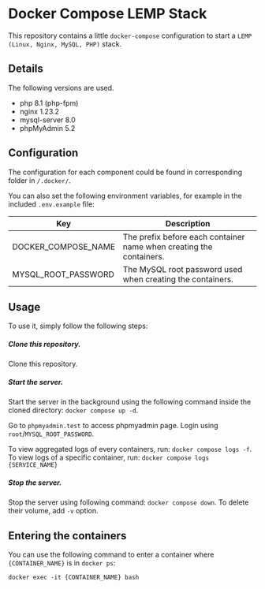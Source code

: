 # Docker Compose LEMP Stack

This repository contains a little `docker-compose` configuration to start a `LEMP (Linux, Nginx, MySQL, PHP)` stack.

## Details

The following versions are used.

* php 8.1 (php-fpm) 
* nginx 1.23.2
* mysql-server 8.0
* phpMyAdmin 5.2

## Configuration

The configuration for each component could be found in corresponding folder in `/.docker/`.

You can also set the following environment variables, for example in the included `.env.example` file:

| Key | Description |
|-----|-------------|
|DOCKER_COMPOSE_NAME|The prefix before each container name when creating the containers.|
|MYSQL_ROOT_PASSWORD|The MySQL root password used when creating the containers.|

## Usage

To use it, simply follow the following steps:

##### Clone this repository.

Clone this repository.

##### Start the server.

Start the server in the background using the following command inside the cloned directory: `docker compose up -d`.

Go to `phpmyadmin.test` to access phpmyadmin page. Login using `root`/`MYSQL_ROOT_PASSWORD`.

To view aggregated logs of every containers, run: `docker compose logs -f`. To view logs of a specific container, run: `docker compose logs {SERVICE_NAME}`

##### Stop the server.

Stop the server using following command: `docker compose down`. To delete their volume, add `-v` option.

## Entering the containers

You can use the following command to enter a container where `{CONTAINER_NAME}` is in `docker ps`:

`docker exec -it {CONTAINER_NAME} bash`

